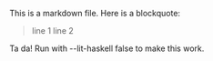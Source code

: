 This is a markdown file.  Here is a blockquote:

> line 1
> line 2

Ta da!  Run with --lit-haskell false  to make this work.
